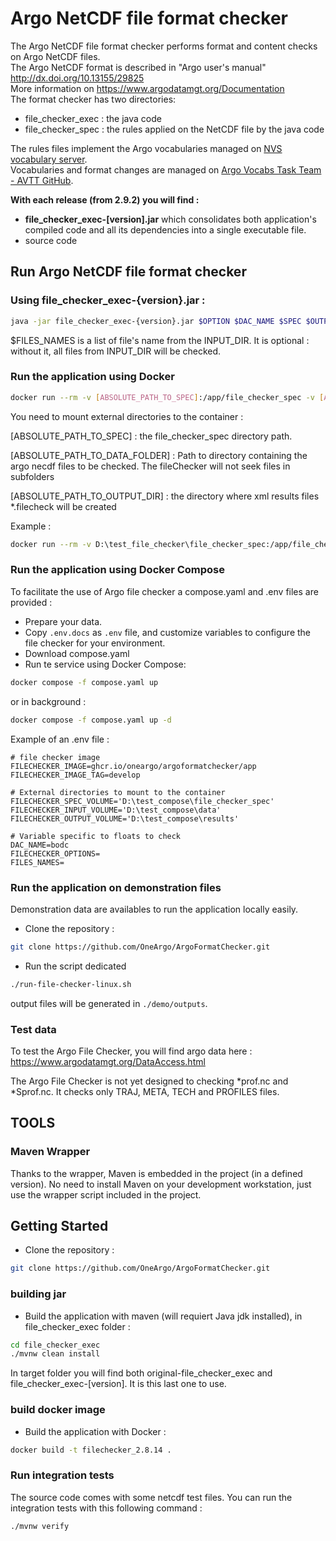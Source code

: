 # Argo NetCDF file format checker

The Argo NetCDF file format checker performs format and content checks on Argo NetCDF files.  
The Argo NetCDF format is described in "Argo user's manual" <http://dx.doi.org/10.13155/29825>  
More information on <https://www.argodatamgt.org/Documentation>  
The format checker has two directories:

- file_checker_exec : the java code
- file_checker_spec : the rules applied on the NetCDF file by the java code

The rules files implement the Argo vocabularies managed on [NVS vocabulary server](https://vocab.nerc.ac.uk/search_nvs/).  
Vocabularies and format changes are managed on [Argo Vocabs Task Team - AVTT GitHub](https://github.com/orgs/OneArgo/projects/4/views/1).

**With each release (from 2.9.2) you will find :**

- **file_checker_exec-[version].jar** which consolidates both application's compiled code and all its dependencies into a single executable file.
- source code

## Run Argo NetCDF file format checker

### Using file_checker_exec-{version}.jar :

```bash
java -jar file_checker_exec-{version}.jar $OPTION $DAC_NAME $SPEC $OUTPUT_DIR $INPUT_DIR [$FILES_NAMES]
```

$FILES_NAMES is a list of file's name from the INPUT_DIR. It is optional : without it, all files from INPUT_DIR will be checked.

### Run the application using Docker

```bash
docker run --rm -v [ABSOLUTE_PATH_TO_SPEC]:/app/file_checker_spec -v [ABSOLUTE_PATH_TO_DATA_FOLDER]:/app/data -v [ABSOLUTE_PATH_TO_OUTPUT_DIR]:/app/results ghcr.io/oneargo/argoformatchecker/app:{TAG} $DAC_NAME ./file_checker_spec ./results ./data [$FILES_NAMES]
```

You need to mount external directories to the container :

[ABSOLUTE_PATH_TO_SPEC] : the file_checker_spec directory path.

[ABSOLUTE_PATH_TO_DATA_FOLDER] : Path to directory containing the argo necdf files to be checked. The fileChecker will not seek files in subfolders

[ABSOLUTE_PATH_TO_OUTPUT_DIR] : the directory where xml results files \*.filecheck will be created

Example :

```bash
docker run --rm -v D:\test_file_checker\file_checker_spec:/app/file_checker_spec -v D:\test_file_checker\datatest:/app/data -v D:\test_file_checker\results:/app/results ghcr.io/oneargo/argoformatchecker/app:develop  -no-name-check coriolis ./file_checker_spec ./results ./data
```

### Run the application using Docker Compose

To facilitate the use of Argo file checker a compose.yaml and .env files are provided :

- Prepare your data.
- Copy `.env.docs` as `.env` file, and customize variables to configure the file checker for your environment.
- Download compose.yaml
- Run te service using Docker Compose:

```bash
docker compose -f compose.yaml up
```

or in background :

```bash
docker compose -f compose.yaml up -d
```

Example of an .env file :

```text
# file checker image
FILECHECKER_IMAGE=ghcr.io/oneargo/argoformatchecker/app
FILECHECKER_IMAGE_TAG=develop

# External directories to mount to the container
FILECHECKER_SPEC_VOLUME='D:\test_compose\file_checker_spec'
FILECHECKER_INPUT_VOLUME='D:\test_compose\data'
FILECHECKER_OUTPUT_VOLUME='D:\test_compose\results'

# Variable specific to floats to check
DAC_NAME=bodc
FILECHECKER_OPTIONS=
FILES_NAMES=
```

### Run the application on demonstration files

Demonstration data are availables to run the application locally easily.

- Clone the repository :

```bash
git clone https://github.com/OneArgo/ArgoFormatChecker.git
```

- Run the script dedicated

```bash
./run-file-checker-linux.sh
```

output files will be generated in `./demo/outputs`.

### Test data

To test the Argo File Checker, you will find argo data here : https://www.argodatamgt.org/DataAccess.html

The Argo File Checker is not yet designed to checking *prof.nc and *Sprof.nc. It checks only TRAJ, META, TECH and PROFILES files.

## TOOLS

### Maven Wrapper

Thanks to the wrapper, Maven is embedded in the project (in a defined version). No need to install Maven on your development workstation, just use the wrapper script included in the project.

## Getting Started

- Clone the repository :

```bash
git clone https://github.com/OneArgo/ArgoFormatChecker.git
```

### building jar

- Build the application with maven (will requiert Java jdk installed), in file_checker_exec folder :

```bash
cd file_checker_exec
./mvnw clean install
```

In target folder you will find both original-file_checker_exec and file_checker_exec-[version]. It is this last one to use.

### build docker image

- Build the application with Docker :

```bash
docker build -t filechecker_2.8.14 .
```

### Run integration tests

The source code comes with some netcdf test files. You can run the integration tests with this following command :

```bash
./mvnw verify
```
